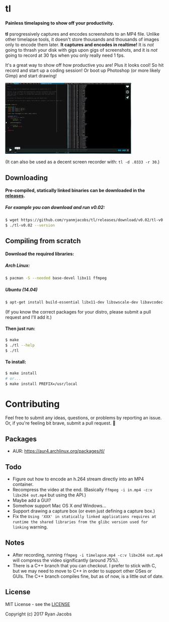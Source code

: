 # tl
#### Painless timelapsing to show off your productivity.

**tl** psrogressively captures and encodes screenshots to an MP4 file. Unlike
other timelapse tools, it doesn't store thousands and thousands of images only
to encode them later. **It captures and encodes in realtime!** It is *not* going
to thrash your disk with gigs upon gigs of screenshots, and it is *not* going
to record at 30 fps when you only really need 1 fps.

It's a great way to show off how productive you are! Plus it looks cool! So
hit record and start up a coding session! Or boot up Photoshop (or more likely
Gimp) and start drawing!

[<img src="demo_link.png" width="400px">](https://vimeo.com/133315382)

(It can also be used as a decent screen recorder with: `tl -d .0333 -r 30`.)

## Downloading
#### Pre-compiled, statically linked binaries can be downloaded in the [releases](https://github.com/ryanmjacobs/tl/releases).

##### For example you can download and run v0.02:
```bash
$ wget https://github.com/ryanmjacobs/tl/releases/download/v0.02/tl-v0.02
$ ./tl-v0.02 --version
```

## Compiling from scratch
#### Download the required libraries:

##### Arch Linux:
```bash
$ pacman -S --needed base-devel libx11 ffmpeg
```
##### Ubuntu (14.04)
```bash
$ apt-get install build-essential libx11-dev libswscale-dev libavcodec-dev libavformat-dev
```

(If you know the correct packages for your distro, please submit a pull
request and I'll add it.)

#### Then just run:
```bash
$ make
$ ./tl --help
$ ./tl
```

#### To install:
```bash
$ make install
# or...
$ make install PREFIX=/usr/local
```

# Contributing
Feel free to submit any ideas, questions, or problems by reporting an issue.
Or, if you're feeling bit brave, submit a pull request. :grimacing:

## Packages
* AUR: https://aur4.archlinux.org/packages/tl/

## Todo
* Figure out how to encode an h.264 stream directly into an MP4 container.
* Recompress the video at the end. (Basically `ffmpeg -i in.mp4 -c:v libx264 out.mp4` but using the API.)
* Maybe add a GUI?
* Somehow support Mac OS X *and* Windows...
* Support drawing a capture box (or even just defining a capture box.)
* Fix the `Using 'XXX' in statically linked applications requires at runtime the shared libraries from the glibc version used for linking` warning.

## Notes
* After recording, running `ffmpeg -i timelapse.mp4 -c:v libx264 out.mp4` will
  compress the video significantly (around 75%).
* There is a C++ branch that you can checkout. I prefer to stick with C, but we
may need to move to C++ in order to support other OSes or GUIs. The C++ branch
compiles fine, but as of now, is a little out of date.

## License
MIT License - see the [LICENSE](https://raw.githubusercontent.com/ryanmjacobs/tl/master/LICENSE)

Copyright (c) 2017 Ryan Jacobs
